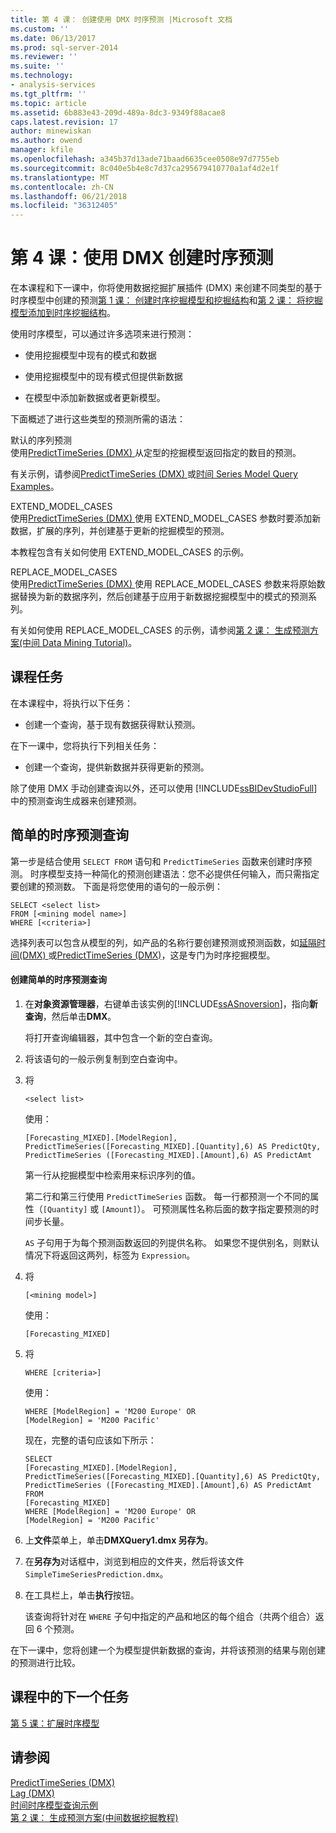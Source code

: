 ```yaml
---
title: 第 4 课： 创建使用 DMX 时序预测 |Microsoft 文档
ms.custom: ''
ms.date: 06/13/2017
ms.prod: sql-server-2014
ms.reviewer: ''
ms.suite: ''
ms.technology:
- analysis-services
ms.tgt_pltfrm: ''
ms.topic: article
ms.assetid: 6b883e43-209d-489a-8dc3-9349f88acae8
caps.latest.revision: 17
author: minewiskan
ms.author: owend
manager: kfile
ms.openlocfilehash: a345b37d13ade71baad6635cee0508e97d7755eb
ms.sourcegitcommit: 8c040e5b4e8c7d37ca295679410770a1af4d2e1f
ms.translationtype: MT
ms.contentlocale: zh-CN
ms.lasthandoff: 06/21/2018
ms.locfileid: "36312405"
---
```

# <a name="lesson-4-creating-time-series-predictions-using-dmx"></a>第 4 课：使用 DMX 创建时序预测
  在本课程和下一课中，你将使用数据挖掘扩展插件 (DMX) 来创建不同类型的基于时序模型中创建的预测[第 1 课： 创建时序挖掘模型和挖掘结构](../../2014/tutorials/lesson-1-creating-a-time-series-mining-model-and-mining-structure.md)和[第 2 课： 将挖掘模型添加到时序挖掘结构](../../2014/tutorials/lesson-2-adding-mining-models-to-the-time-series-mining-structure.md)。  
  
 使用时序模型，可以通过许多选项来进行预测：  
  
-   使用挖掘模型中现有的模式和数据  
  
-   使用挖掘模型中的现有模式但提供新数据  
  
-   在模型中添加新数据或者更新模型。  
  
 下面概述了进行这些类型的预测所需的语法：  
  
 默认的序列预测  
 使用[PredictTimeSeries &#40;DMX&#41; ](/sql/dmx/predicttimeseries-dmx)从定型的挖掘模型返回指定的数目的预测。  
  
 有关示例，请参阅[PredictTimeSeries &#40;DMX&#41; ](/sql/dmx/predicttimeseries-dmx)或[时间 Series Model Query Examples](../../2014/analysis-services/data-mining/time-series-model-query-examples.md)。  
  
 EXTEND_MODEL_CASES  
 使用[PredictTimeSeries &#40;DMX&#41; ](/sql/dmx/predicttimeseries-dmx)使用 EXTEND_MODEL_CASES 参数时要添加新数据，扩展的序列，并创建基于更新的挖掘模型的预测。  
  
 本教程包含有关如何使用 EXTEND_MODEL_CASES 的示例。  
  
 REPLACE_MODEL_CASES  
 使用[PredictTimeSeries &#40;DMX&#41; ](/sql/dmx/predicttimeseries-dmx)使用 REPLACE_MODEL_CASES 参数来将原始数据替换为新的数据序列，然后创建基于应用于新数据挖掘模型中的模式的预测系列。  
  
 有关如何使用 REPLACE_MODEL_CASES 的示例，请参阅[第 2 课： 生成预测方案&#40;中间 Data Mining Tutorial&#41;](../../2014/tutorials/lesson-2-building-a-forecasting-scenario-intermediate-data-mining-tutorial.md)。  
  
## <a name="lesson-tasks"></a>课程任务  
 在本课程中，将执行以下任务：  
  
-   创建一个查询，基于现有数据获得默认预测。  
  
 在下一课中，您将执行下列相关任务：  
  
-   创建一个查询，提供新数据并获得更新的预测。  
  
 除了使用 DMX 手动创建查询以外，还可以使用 [!INCLUDE[ssBIDevStudioFull](../includes/ssbidevstudiofull-md.md)] 中的预测查询生成器来创建预测。  
  
## <a name="simple-time-series-prediction-query"></a>简单的时序预测查询  
 第一步是结合使用 `SELECT FROM` 语句和 `PredictTimeSeries` 函数来创建时序预测。 时序模型支持一种简化的预测创建语法：您不必提供任何输入，而只需指定要创建的预测数。 下面是将您使用的语句的一般示例：  
  
```  
SELECT <select list>   
FROM [<mining model name>]   
WHERE [<criteria>]  
```  
  
 选择列表可以包含从模型的列，如产品的名称行要创建预测或预测函数，如[延隔时间&#40;DMX&#41; ](/sql/dmx/lag-dmx)或[PredictTimeSeries &#40;DMX&#41;](/sql/dmx/predicttimeseries-dmx)，这是专门为时序挖掘模型。  
  
#### <a name="to-create-a-simple-time-series-prediction-query"></a>创建简单的时序预测查询  
  
1.  在**对象资源管理器**，右键单击该实例的[!INCLUDE[ssASnoversion](../includes/ssasnoversion-md.md)]，指向**新查询**，然后单击**DMX**。  
  
     将打开查询编辑器，其中包含一个新的空白查询。  
  
2.  将该语句的一般示例复制到空白查询中。  
  
3.  将  
  
    ```  
    <select list>   
    ```  
  
     使用：  
  
    ```  
    [Forecasting_MIXED].[ModelRegion],  
    PredictTimeSeries([Forecasting_MIXED].[Quantity],6) AS PredictQty,  
    PredictTimeSeries ([Forecasting_MIXED].[Amount],6) AS PredictAmt  
    ```  
  
     第一行从挖掘模型中检索用来标识序列的值。  
  
     第二行和第三行使用 `PredictTimeSeries` 函数。 每一行都预测一个不同的属性（`[Quantity]` 或 `[Amount]`）。 可预测属性名称后面的数字指定要预测的时间步长量。  
  
     `AS` 子句用于为每个预测函数返回的列提供名称。 如果您不提供别名，则默认情况下将返回这两列，标签为 `Expression`。  
  
4.  将  
  
    ```  
    [<mining model>]   
    ```  
  
     使用：  
  
    ```  
    [Forecasting_MIXED]  
    ```  
  
5.  将  
  
    ```  
    WHERE [criteria>]   
    ```  
  
     使用：  
  
    ```  
    WHERE [ModelRegion] = 'M200 Europe' OR  
    [ModelRegion] = 'M200 Pacific'  
    ```  
  
     现在，完整的语句应该如下所示：  
  
    ```  
    SELECT  
    [Forecasting_MIXED].[ModelRegion],  
    PredictTimeSeries([Forecasting_MIXED].[Quantity],6) AS PredictQty,  
    PredictTimeSeries ([Forecasting_MIXED].[Amount],6) AS PredictAmt  
    FROM   
    [Forecasting_MIXED]  
    WHERE [ModelRegion] = 'M200 Europe' OR  
    [ModelRegion] = 'M200 Pacific'  
    ```  
  
6.  上**文件**菜单上，单击**DMXQuery1.dmx 另存为**。  
  
7.  在**另存为**对话框中，浏览到相应的文件夹，然后将该文件`SimpleTimeSeriesPrediction.dmx`。  
  
8.  在工具栏上，单击**执行**按钮。  
  
     该查询将针对在 `WHERE` 子句中指定的产品和地区的每个组合（共两个组合）返回 6 个预测。  
  
 在下一课中，您将创建一个为模型提供新数据的查询，并将该预测的结果与刚创建的预测进行比较。  
  
## <a name="next-task-in-lesson"></a>课程中的下一个任务  
 [第 5 课：扩展时序模型](../../2014/tutorials/lesson-5-extending-the-time-series-model.md)  
  
## <a name="see-also"></a>请参阅  
 [PredictTimeSeries &#40;DMX&#41;](/sql/dmx/predicttimeseries-dmx)   
 [Lag &#40;DMX&#41;](/sql/dmx/lag-dmx)   
 [时间时序模型查询示例](../../2014/analysis-services/data-mining/time-series-model-query-examples.md)   
 [第 2 课： 生成预测方案&#40;中间数据挖掘教程&#41;](../../2014/tutorials/lesson-2-building-a-forecasting-scenario-intermediate-data-mining-tutorial.md)  
  
  
